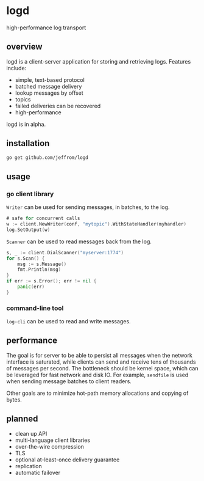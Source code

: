 # logd

high-performance log transport

## overview

logd is a client-server application for storing and retrieving logs. Features
include:

- simple, text-based protocol
- batched message delivery
- lookup messages by offset
- topics
- failed deliveries can be recovered
- high-performance

logd is in alpha.

## installation

```sh
go get github.com/jeffrom/logd
```

## usage

### go client library

`Writer` can be used for sending messages, in batches, to the log.

```go
# safe for concurrent calls
w := client.NewWriter(conf, "mytopic").WithStateHandler(myhandler)
log.SetOutput(w)
```

`Scanner` can be used to read messages back from the log.

```go
s, _ := client.DialScanner("myserver:1774")
for s.Scan() {
    msg := s.Message()
    fmt.Println(msg)
}
if err := s.Error(); err != nil {
    panic(err)
}
```

### command-line tool

`log-cli` can be used to read and write messages.

## performance

The goal is for server to be able to persist all messages when the network
interface is saturated, while clients can send and receive tens of thousands of
messages per second. The bottleneck should be kernel space, which can be
leveraged for fast network and disk IO. For example, `sendfile` is used when
sending message batches to client readers.

Other goals are to minimize hot-path memory allocations and copying of bytes.

## planned

- clean up API
- multi-language client libraries
- over-the-wire compression
- TLS
- optional at-least-once delivery guarantee
- replication
- automatic failover
